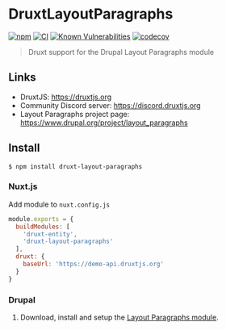 # DruxtLayoutParagraphs

[![npm](https://badgen.net/npm/v/druxt-layout-paragraphs)](https://www.npmjs.com/package/druxt-layout-paragraphs)
[![CI](https://github.com/druxt-contrib/druxt-layout-paragraphs/actions/workflows/ci.yml/badge.svg)](https://github.com/druxt-contrib/druxt-layout-paragraphs/actions/workflows/ci.yml)
[![Known Vulnerabilities](https://snyk.io/test/github/druxt-contrib/druxt-layout-paragraphs/badge.svg?targetFile=package.json)](https://snyk.io/test/github/druxt-contrib/druxt-layout-paragraphs?targetFile=package.json)
[![codecov](https://codecov.io/gh/druxt-contrib/druxt-layout-paragraphs/branch/main/graph/badge.svg?token=TwCLJOKEjm)](https://codecov.io/gh/druxt-contrib/druxt-layout-paragraphs)

> Druxt support for the Drupal Layout Paragraphs module

## Links

- DruxtJS: https://druxtjs.org
- Community Discord server: https://discord.druxtjs.org
- Layout Paragraphs project page: https://www.drupal.org/project/layout_paragraphs

## Install

`$ npm install druxt-layout-paragraphs`

### Nuxt.js

Add module to `nuxt.config.js`

```js
module.exports = {
  buildModules: [
    'druxt-entity',
    'druxt-layout-paragraphs'
  ],
  druxt: {
    baseUrl: 'https://demo-api.druxtjs.org'
  }
}
```

### Drupal

1. Download, install and setup the [Layout Paragraphs module](https://www.drupal.org/project/layout_paragraphs).
